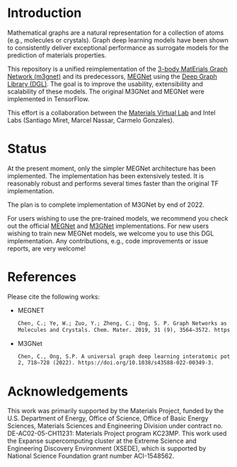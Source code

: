 # Introduction

Mathematical graphs are a natural representation for a collection of atoms (e.g., molecules or crystals). Graph deep
learning models have been shown to consistently deliver exceptional performance as surrogate models for the prediction
of materials properties.

This repository is a unified reimplementation of the [3-body MatErials Graph Network (m3gnet)](https://github.com/materialsvirtuallab/m3gnet)
and its predecessors, [MEGNet](https://github.com/materialsvirtuallab/megnet) using the [Deep Graph Library (DGL)](https://www.dgl.ai).
The goal is to improve the usability, extensibility and scalability of these models. The original M3GNet and MEGNet were
implemented in TensorFlow.

This effort is a collaboration between the [Materials Virtual Lab](http://materialsvirtuallab.org) and Intel Labs
(Santiago Miret, Marcel Nassar, Carmelo Gonzales).

# Status

At the present moment, only the simpler MEGNet architecture has been implemented. The implementation has been
extensively tested. It is reasonably robust and performs several times faster than the original TF implementation.

The plan is to complete implementation of M3GNet by end of 2022.

For users wishing to use the pre-trained models, we recommend you check out the official [MEGNet](https://github.com/materialsvirtuallab/megnet)
and [M3GNet](https://github.com/materialsvirtuallab/m3gnet) implementations. For new users wishing to train new MEGNet
models, we welcome you to use this DGL implementation. Any contributions, e.g., code improvements or issue reports, are
very welcome!

# References

Please cite the following works:

- MEGNET
    ```txt
    Chen, C.; Ye, W.; Zuo, Y.; Zheng, C.; Ong, S. P. Graph Networks as a Universal Machine Learning Framework for
    Molecules and Crystals. Chem. Mater. 2019, 31 (9), 3564–3572. https://doi.org/10.1021/acs.chemmater.9b01294.
    ```
- M3GNet
    ```txt
    Chen, C., Ong, S.P. A universal graph deep learning interatomic potential for the periodic table. Nat Comput Sci,
    2, 718–728 (2022). https://doi.org/10.1038/s43588-022-00349-3.
    ```

# Acknowledgements

This work was primarily supported by the Materials Project, funded by the U.S. Department of Energy, Office of Science,
Office of Basic Energy Sciences, Materials Sciences and Engineering Division under contract no.
DE-AC02-05-CH11231: Materials Project program KC23MP. This work used the Expanse supercomputing cluster at the Extreme
Science and Engineering Discovery Environment (XSEDE), which is supported by National Science Foundation grant number
ACI-1548562.
